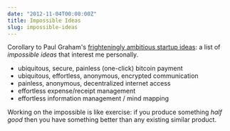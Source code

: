 ```yaml
---
date: "2012-11-04T00:00:00Z"
title: Impossible Ideas
slug: impossible-ideas
---
```


Corollary to Paul Graham's [frighteningly ambitious startup ideas](http://paulgraham.com/ambitious.html): a list of _impossible ideas_ that interest me personally.

- ubiquitous, secure, painless (one-click) bitcoin payment
- ubiquitous, effortless, anonymous, encrypted communication
- painless, anonymous, decentralized internet access
- effortless expense/receipt management
- effortless information management / mind mapping

Working on the impossible is like exercise: if you produce something _half good_ then you have something better than any existing similar product.

